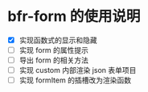 # bfr-form 的使用说明

- [x] 实现函数式的显示和隐藏
- [ ] 实现 form 的属性提示
- [ ] 导出 form 的相关方法
- [ ] 实现 custom 内部渲染 json 表单项目
- [ ] 实现 formItem 的插槽改为渲染函数
